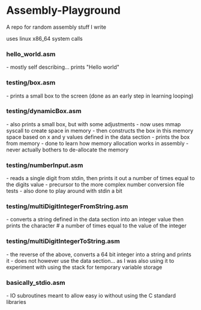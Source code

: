 # Assembly-Playground
A repo for random assembly stuff I write

uses linux x86_64 system calls

<h3>hello_world.asm</h3>
  - mostly self describing... prints "Hello world"
 
<h3>testing/box.asm</h3>
  - prints a small box to the screen (done as an early step in learning looping)

<h3>testing/dynamicBox.asm</h3>
  - also prints a small box, but with some adjustments
    - now uses mmap syscall to create space in memory
    - then constructs the box in this memory space based on x and y values defined in the data section
    - prints the box from memory  
  - done to learn how memory allocation works in assembly
  - never actually bothers to de-allocate the memory

<h3>testing/numberInput.asm</h3>
  - reads a single digit from stdin, then prints it out a number of times equal to the digits value
  - precursor to the more complex number conversion file tests
  - also done to play around with stdin a bit

<h3>testing/multiDigitIntegerFromString.asm</h3>
  - converts a string defined in the data section into an integer value then prints the character # a number of times equal to the value of the integer
  
<h3>testing/multiDigitIntegerToString.asm</h3>
  - the reverse of the above, converts a 64 bit integer into a string and prints it
  - does not however use the data section... as I was also using it to experiment with using the stack for temporary variable storage

<h3>basically_stdio.asm</h3>
  - IO subroutines meant to allow easy io without using the C standard libraries
  
<p></p>
